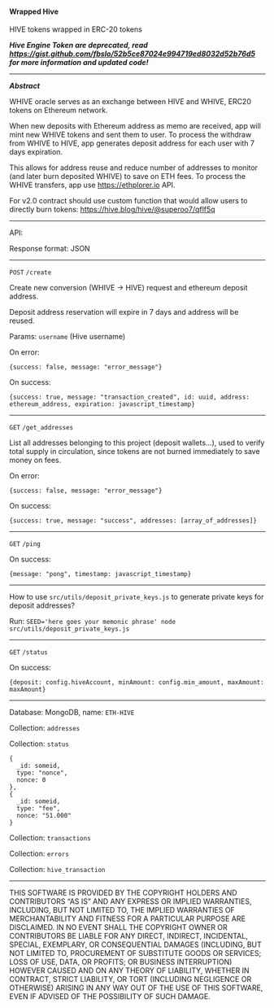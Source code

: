 #### Wrapped Hive

HIVE tokens wrapped in ERC-20 tokens

***Hive Engine Token are deprecated, read https://gist.github.com/fbslo/52b5ce87024e994719ed8032d52b76d5 for more information and updated code!*** 

---

***Abstract***

WHIVE oracle serves as an exchange between HIVE and WHIVE, ERC20 tokens on Ethereum network.

When new deposits with Ethereum address as memo are received, app will mint new WHIVE tokens and sent them to user.
To process the withdraw from WHIVE to HIVE, app generates deposit address for each user with 7 days expiration.

This allows for address reuse and reduce number of addresses to monitor (and later burn deposited WHIVE) to save on ETH fees. To process the WHIVE transfers, app use https://ethplorer.io API.

For v2.0 contract should use custom function that would allow users to directly burn tokens: https://hive.blog/hive/@superoo7/qflf5q

---

API:

Response format: JSON

---

`POST` `/create`

Create new conversion (WHIVE -> HIVE) request and ethereum deposit address.

Deposit address reservation will expire in 7 days and address will be reused.

Params: `username` (Hive username)

On error:

`{success: false, message: "error_message"}`

On success:

`{success: true, message: "transaction_created", id: uuid, address: ethereum_address, expiration: javascript_timestamp}`

---

`GET` `/get_addresses`

List all addresses belonging to this project (deposit wallets...), used to verify total supply in circulation, since tokens are not burned immediately to save money on fees.

On error:

`{success: false, message: "error_message"}`

On success:

`{success: true, message: "success", addresses: [array_of_addresses]}`

---

`GET` `/ping`

On success:

`{message: "pong", timestamp: javascript_timestamp}`

---

How to use `src/utils/deposit_private_keys.js` to generate private keys for deposit addresses?

Run: `SEED='here goes your memonic phrase' node src/utils/deposit_private_keys.js`

---

`GET` `/status`

On success:

`{deposit: config.hiveAccount, minAmount: config.min_amount, maxAmount: maxAmount}`

---

Database: MongoDB, name: `ETH-HIVE`

Collection: `addresses`

Collection: `status`

```
{
  _id: someid,
  type: "nonce",
  nonce: 0
},
{
  _id: someid,
  type: "fee",
  nonce: "51.000"
}
```

Collection: `transactions`

Collection: `errors`

Collection: `hive_transaction`

---

THIS SOFTWARE IS PROVIDED BY THE COPYRIGHT HOLDERS AND CONTRIBUTORS “AS IS” AND ANY EXPRESS OR IMPLIED WARRANTIES, INCLUDING, BUT NOT LIMITED TO, THE IMPLIED WARRANTIES OF MERCHANTABILITY AND FITNESS FOR A PARTICULAR PURPOSE ARE DISCLAIMED. IN NO EVENT SHALL THE COPYRIGHT OWNER OR CONTRIBUTORS BE LIABLE FOR ANY DIRECT, INDIRECT, INCIDENTAL, SPECIAL, EXEMPLARY, OR CONSEQUENTIAL DAMAGES (INCLUDING, BUT NOT LIMITED TO, PROCUREMENT OF SUBSTITUTE GOODS OR SERVICES; LOSS OF USE, DATA, OR PROFITS; OR BUSINESS INTERRUPTION) HOWEVER CAUSED AND ON ANY THEORY OF LIABILITY, WHETHER IN CONTRACT, STRICT LIABILITY, OR TORT (INCLUDING NEGLIGENCE OR OTHERWISE) ARISING IN ANY WAY OUT OF THE USE OF THIS SOFTWARE, EVEN IF ADVISED OF THE POSSIBILITY OF SUCH DAMAGE.
